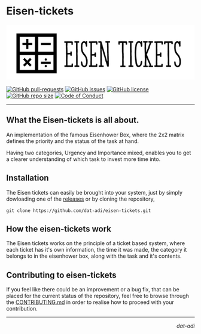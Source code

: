 # Eisen-tickets

<p align="center">
    <img src="assets/large-logo.PNG" alt="eisen-tickets logo">
</p>


[![GitHub pull-requests](https://img.shields.io/github/issues-pr/dat-adi/eisen-tickets.svg?style=for-the-badge&logo=appveyor)](https://github.com/dat-adi/eisen-tickets/pulls)
[![GitHub issues](https://img.shields.io/github/issues/dat-adi/eisen-tickets.svg?style=for-the-badge&logo=appveyor)](https://github.com/dat-adi/eisen-tickets/issues)
[![GitHub license](https://img.shields.io/github/license/dat-adi/eisen-tickets.svg?style=for-the-badge&logo=appveyor)](https://github.com/dat-adi/eisen-tickets/blob/master/LICENSE)
[![GitHub repo size](https://img.shields.io/github/repo-size/dat-adi/eisen-tickets.svg?style=for-the-badge&logo=appveyor)](https://github.com/dat-adi/eisen-tickets)
[![Code of Conduct](https://img.shields.io/badge/code%20of-conduct-ff69b4.svg?style=for-the-badge&logo=appveyor)](https://github.com/dat-adi/eisen-tickets/blob/master/.github/CODE_OF_CONDUCT.md)

---

## What the Eisen-tickets is all about.
An implementation of the famous Eisenhower Box, where the 2x2 matrix defines
the priority and the status of the task at hand.

Having two categories, Urgency and Importance mixed, enables you to get a clearer
understanding of which task to invest more time into.

## Installation
The Eisen tickets can easily be brought into your system, just by simply dowloading one of the [releases](https://github.com/dat-adi/eisen-tickets/releases) or by cloning the repository,
```shell
git clone https://github.com/dat-adi/eisen-tickets.git
```

## How the eisen-tickets work
The Eisen tickets works on the principle of a ticket based system, where each ticket has it's own 
information, the time it was made, the category it belongs to in the eisenhower box, along with the task and it's contents.

## Contributing to eisen-tickets
If you feel like there could be an improvement or a bug fix, that can be placed for the current status of the repository,
feel free to browse through the [CONTRIBUTING.md](https://github.com/dat-adi/eisen-tickets/blob/master/CONTRIBUTING.md) in order to realise how to proceed with your contribution.

---
<p align="right"><i>dat-adi</i></p>
